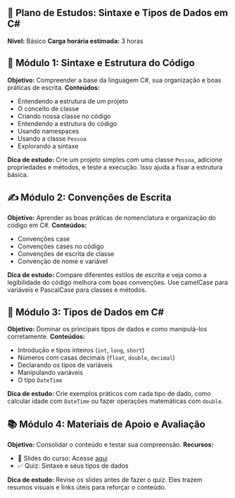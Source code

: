 ## 🧠 Plano de Estudos: Sintaxe e Tipos de Dados em C#

**Nível:** Básico **Carga horária estimada:** 3 horas

## 🧭 Módulo 1: Sintaxe e Estrutura do Código
**Objetivo:** Compreender a base da linguagem C#, sua organização e boas práticas de escrita.
**Conteúdos:**
- Entendendo a estrutura de um projeto
- O conceito de classe
- Criando nossa classe no código
- Entendendo a estrutura do código
- Usando namespaces
- Usando a classe `Pessoa`
- Explorando a sintaxe

**Dica de estudo:** Crie um projeto simples com uma classe `Pessoa`, adicione propriedades e métodos, e teste a execução. Isso ajuda a fixar a estrutura básica.

## ✍️ Módulo 2: Convenções de Escrita
**Objetivo:** Aprender as boas práticas de nomenclatura e organização do código em C#.
**Conteúdos:**
- Convenções case
- Convenções cases no código
- Convenções de escrita de classe
- Convenção de nome e variável

**Dica de estudo:** Compare diferentes estilos de escrita e veja como a legibilidade do código melhora com boas convenções. Use camelCase para variáveis e PascalCase para classes e métodos.

## 🔢 Módulo 3: Tipos de Dados em C#
**Objetivo:** Dominar os principais tipos de dados e como manipulá-los corretamente.
**Conteúdos:**
- Introdução e tipos inteiros (`int`, `long`, `short`)
- Números com casas decimais (`float`, `double`, `decimal`)
- Declarando os tipos de variáveis
- Manipulando variáveis
- O tipo `DateTime`

**Dica de estudo:** Crie exemplos práticos com cada tipo de dado, como calcular idade com `DateTime` ou fazer operações matemáticas com `double`.

## 📚 Módulo 4: Materiais de Apoio e Avaliação
**Objetivo:** Consolidar o conteúdo e testar sua compreensão.
**Recursos:**
- 📑 Slides do curso: Acesse [aqui](https://hermes.dio.me/files/assets/266ecf5b-fd52-4cc6-8fa0-49aa72293f39.pptx)
- ✅ Quiz: Sintaxe e seus tipos de dados

**Dica de estudo:** Revise os slides antes de fazer o quiz. Eles trazem resumos visuais e links úteis para reforçar o conteúdo.


